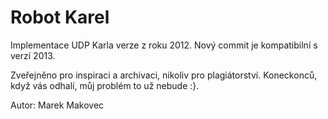 Robot Karel
===========

Implementace UDP Karla verze z roku 2012. 
Nový commit je kompatibilní s verzí 2013.

Zveřejněno pro inspiraci a archivaci, nikoliv pro plagiátorství. 
Koneckonců, když vás odhalí, můj problém to už nebude :}.


Autor: Marek Makovec
